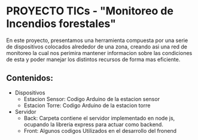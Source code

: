 # PROYECTO TICs - "Monitoreo de Incendios forestales"

En este proyecto, presentamos una herramienta compuesta por una serie de dispositivos colocados alrededor de una zona,
creando asi una red de monitoreo la cual nos perimira mantener informacion sobre las condiciones de esta y poder 
manejar los distintos recursos de forma mas eficiente.

## Contenidos:
* Dispositivos
	- Estacion Sensor: Codigo Arduino de la estacion sensor
	- Estacion Torre:  Codigo Arduino de la estacion torre
* Servidor
	- Back: Carpeta contiene el servidor implementado en node js, ocupando la libreria express para actuar como backend.
	- Front: Algunos codigos Utilizados en el desarrollo del fronend
